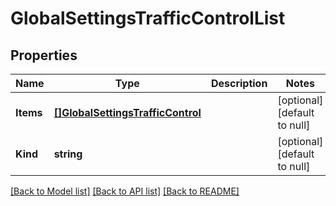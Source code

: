 # GlobalSettingsTrafficControlList

## Properties
Name | Type | Description | Notes
------------ | ------------- | ------------- | -------------
**Items** | [**[]GlobalSettingsTrafficControl**](globalSettings_trafficControl.md) |  | [optional] [default to null]
**Kind** | **string** |  | [optional] [default to null]

[[Back to Model list]](../README.md#documentation-for-models) [[Back to API list]](../README.md#documentation-for-api-endpoints) [[Back to README]](../README.md)


